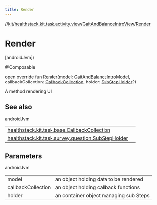 ```yaml
---
title: Render
---
```

//[kit](../../../index.html)/[healthstack.kit.task.activity.view](../index.html)/[GaitAndBalanceIntroView](index.html)/[Render](-render.html)



# Render



[androidJvm]\




@Composable



open override fun [Render](-render.html)(model: [GaitAndBalanceIntroModel](../../healthstack.kit.task.activity.model/-gait-and-balance-intro-model/index.html), callbackCollection: [CallbackCollection](../../healthstack.kit.task.base/-callback-collection/index.html), holder: [SubStepHolder](../../healthstack.kit.task.survey.question/-sub-step-holder/index.html)?)



A method rendering UI.



## See also


androidJvm

| | |
|---|---|
| [healthstack.kit.task.base.CallbackCollection](../../healthstack.kit.task.base/-callback-collection/index.html) |  |
| [healthstack.kit.task.survey.question.SubStepHolder](../../healthstack.kit.task.survey.question/-sub-step-holder/index.html) |  |



## Parameters


androidJvm

| | |
|---|---|
| model | an object holding data to be rendered |
| callbackCollection | an object holding callback functions |
| holder | an container object managing sub Steps |





